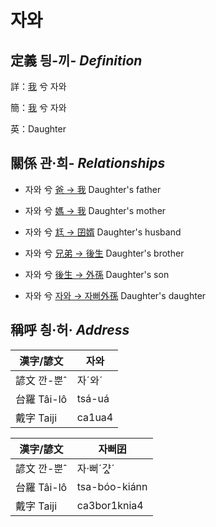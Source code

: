 # 자와
## 定義 딍-끼- _Definition_
詳：[我](member1.md) 兮 자와

簡：[我](member1.md) 兮 자와

英：Daughter

## 關係 관·희- _Relationships_

- 자와 兮 [爸 → 我](member1.md) Daughter's father

- 자와 兮 [媽 → 我](member1.md) Daughter's mother

- 자와 兮 [尪 → 囝婿](member68.md) Daughter's husband

- 자와 兮 [兄弟 → 後生](member19.md) Daughter's brother

- 자와 兮 [後生 → 外孫](member55.md) Daughter's son

- 자와 兮 [자와 → 자뻐外孫](member56.md) Daughter's daughter



## 稱呼 칑·허· _Address_

漢字/諺文 | 자와
--- | ---
諺文 깐-뿐ˆ | 자ˊ와ˊ
台羅 Tâi-lô | tsá-uá
戴字 Taiji | ca1ua4


漢字/諺文 | 자뻐囝
--- | ---
諺文 깐-뿐ˆ | 자·뻐ˊ갸ᇫˊ
台羅 Tâi-lô | tsa-bóo-kiánn
戴字 Taiji | ca3bor1knia4


